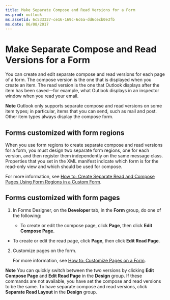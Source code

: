 ```yaml
---
title: Make Separate Compose and Read Versions for a Form
ms.prod: outlook
ms.assetid: 6c533327-ce16-169c-6c6a-dd6cecb0e3fb
ms.date: 06/08/2017
---
```



# Make Separate Compose and Read Versions for a Form

You can create and edit separate compose and read versions for each page of a form. The compose version is the one that is displayed when you create an item. The read version is the one that Outlook displays after the item has been saved—for example, what Outlook displays in an inspector window when you read your email.


 **Note**  Outlook only supports separate compose and read versions on some item types; in particular, items that you can send, such as mail and post. Other item types always display the compose form.


## Forms customized with form regions

When you use form regions to create separate compose and read versions for a form, you must design two separate form regions, one for each version, and then register them independently on the same message class. Properties that you set in the XML manifest indicate which form is for the read-only view and which should be used for compose.

For more information, see  [How to: Create Separate Read and Compose Pages Using Form Regions in a Custom Form](create-separate-read-and-compose-pages-using-form-regions-in-a-custom-form.md).


## Forms customized with form pages


1. In Forms Designer, on the  **Developer** tab, in the **Form** group, do one of the following:
    
      - To create or edit the compose page, click  **Page**, then click  **Edit Compose Page**.
    
  - To create or edit the read page, click  **Page**, then click  **Edit Read Page**.
    
2. Customize pages on the form.
    
    For more information, see  [How to: Customize Pages on a Form](customize-pages-on-a-form.md).
    

 **Note**  You can quickly switch between the two versions by clicking  **Edit Compose Page** and **Edit Read Page** in the **Design** group. If these commands are not available, you have set the compose and read versions to be the same. To have separate compose and read versions, click **Separate Read Layout** in the **Design** group.


